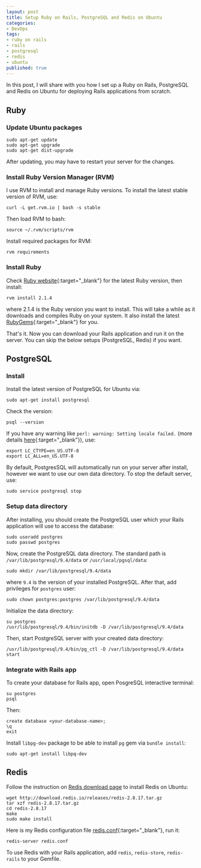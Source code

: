 ```yaml
---
layout: post
title: Setup Ruby on Rails, PostgreSQL and Redis on Ubuntu
categories:
- DevOps
tags:
- ruby on rails
- rails
- postgresql
- redis
- ubuntu
published: true
---
```


In this post, I will share with you how I set up a Ruby on Rails, PostgreSQL and
Redis on Ubuntu for deploying Rails applications from scratch.

## Ruby

### Update Ubuntu packages

    sudo apt-get update
    sudo apt-get upgrade
    sudo apt-get dist-upgrade

After updating, you may have to restart your server for the changes.<!-- more -->

### Install Ruby Version Manager (RVM)

I use RVM to install and manage Ruby versions. To install the latest stable
version of RVM, use:

    curl -L get.rvm.io | bash -s stable

Then load RVM to bash:

    source ~/.rvm/scripts/rvm

Install required packages for RVM:

    rvm requirements

### Install Ruby

Check [Ruby website](https://www.ruby-lang.org/en){:target="_blank"} for the
latest Ruby version, then install:

    rvm install 2.1.4

where 2.1.4 is the Ruby version you want to install. This will take a while as it
downloads and compiles Ruby on your system. It also install the latest
[RubyGems](http://rubygems.org){:target="_blank"} for you.

That's it. Now you can download your Rails application and run it on the server.
You can skip the below setups (PostgreSQL, Redis) if you want.

## PostgreSQL

### Install

Install the latest version of PostgreSQL for Ubuntu via:

    sudo apt-get install postgresql

Check the version:

    psql --version

If you have any warning like `perl: warning: Setting locale failed.` (more details
[here](http://stackoverflow.com/questions/2499794/how-can-i-fix-a-locale-warning-from-perl){:target="_blank"}), use:

    export LC_CTYPE=en_US.UTF-8
    export LC_ALL=en_US.UTF-8

By default, PostgresSQL will automatically run on your server after install, however
we want to use our own data directory. To stop the default server, use:

    sudo service postgresql stop

### Setup data directory

After installing, you should create the PostgreSQL user which your Rails application
will use to access the database:

    sudo useradd postgres
    sudo passwd postgres

Now, create the PostgreSQL data directory. The standard path is
`/var/lib/postgresql/9.4/data` or `/usr/local/pgsql/data`:

    sudo mkdir /var/lib/postgresql/9.4/data

where `9.4` is the version of your installed PostgreSQL. After that, add
privileges for `postgres` user:

    sudo chown postgres:postgres /var/lib/postgresql/9.4/data

Initialize the data directory:

    su postgres
    /usr/lib/postgresql/9.4/bin/initdb -D /var/lib/postgresql/9.4/data

Then, start PostgreSQL server with your created data directory:

    /usr/lib/postgresql/9.4/bin/pg_ctl -D /var/lib/postgresql/9.4/data start

### Integrate with Rails app

To create your database for Rails app, open PosgreSQL interactive terminal:

    su postgres
    psql

Then:

    create database <your-database-name>;
    \q
    exit

Install `libpg-dev` package to be able to install `pg` gem via `bundle install`:

    sudo apt-get install libpq-dev

## Redis

Follow the instruction on [Redis download page](http://redis.io/download) to
install Redis on Ubuntu:

    wget http://download.redis.io/releases/redis-2.8.17.tar.gz
    tar xzf redis-2.8.17.tar.gz
    cd redis-2.8.17
    make
    sudo make install

Here is my Redis configuration file [redis.conf](https://gist.github.com/luugiathuy/1aeb716645eb729973d3){:target="_blank"}, run it:

    redis-server redis.conf

To use Redis with your Rails application, add `redis`, `redis-store`, `redis-rails`
to your Gemfile.
